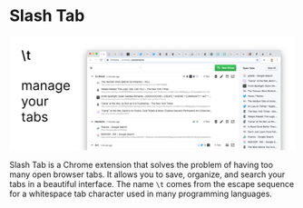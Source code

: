 # Slash Tab

![Slash Tab](screenshots/slash-t-marquee-promo-tile.jpg)

Slash Tab is a Chrome extension that solves the problem of having too many open browser tabs. It allows you to save, organize, and search your tabs in a beautiful interface. The name `\t` comes from the escape sequence for a whitespace tab character used in many programming languages.
